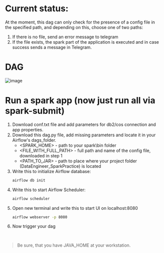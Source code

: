 # Current status:
At the moment, this dag can only check for the presence of a config file in the specified path, and depending on this, choose one of two paths:
1) If there is no file, send an error message to telegram
2) If the file exists, the spark part of the application is executed and in case success sends a message in Telegram.
# DAG
![image](https://user-images.githubusercontent.com/73712980/170789012-96e7ebd1-ae10-4204-b3cd-dbeae998ec64.png)
#  Run a spark app (now just run all via spark-submit)
1. Download conf.txt file and add parameters for db2/cos connection and app properties.
2. Download this dag.py file, add missing parameters and locate it in your Airflow's dags_folder.
    - <SPARK_HOME> - path to your spark\bin folder
    - <FILE_WITH_FULL_PATH> - full path and name of the config file, downloaded in step 1
    - <PATH_TO_JAR> - path to place where your project folder (DataEngineer_SparkPractice) is located
3. Write this to initialize Airflow database:
    ```sh
    airflow db init
    ```
4. Write this to start Airflow Scheduler:
   ```sh
   airflow scheduler
   ```
5. Open new terminal and write this to start UI on localhost:8080
    ```sh
   airflow webserver -p 8080 
   ```
6. Now trigger your dag
<br>

> Be sure, that you have JAVA_HOME at your workstation.

